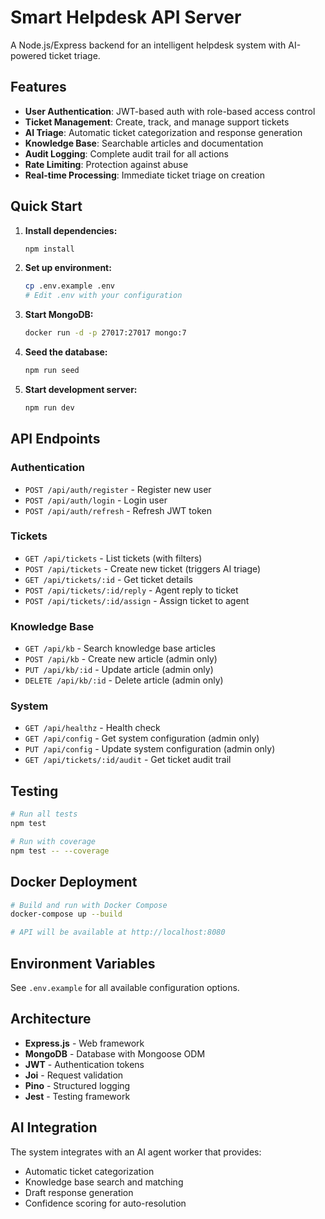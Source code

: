 # Smart Helpdesk API Server

A Node.js/Express backend for an intelligent helpdesk system with AI-powered ticket triage.

## Features

- **User Authentication**: JWT-based auth with role-based access control
- **Ticket Management**: Create, track, and manage support tickets
- **AI Triage**: Automatic ticket categorization and response generation
- **Knowledge Base**: Searchable articles and documentation
- **Audit Logging**: Complete audit trail for all actions
- **Rate Limiting**: Protection against abuse
- **Real-time Processing**: Immediate ticket triage on creation

## Quick Start

1. **Install dependencies:**
   ```bash
   npm install
   ```

2. **Set up environment:**
   ```bash
   cp .env.example .env
   # Edit .env with your configuration
   ```

3. **Start MongoDB:**
   ```bash
   docker run -d -p 27017:27017 mongo:7
   ```

4. **Seed the database:**
   ```bash
   npm run seed
   ```

5. **Start development server:**
   ```bash
   npm run dev
   ```

## API Endpoints

### Authentication
- `POST /api/auth/register` - Register new user
- `POST /api/auth/login` - Login user
- `POST /api/auth/refresh` - Refresh JWT token

### Tickets
- `GET /api/tickets` - List tickets (with filters)
- `POST /api/tickets` - Create new ticket (triggers AI triage)
- `GET /api/tickets/:id` - Get ticket details
- `POST /api/tickets/:id/reply` - Agent reply to ticket
- `POST /api/tickets/:id/assign` - Assign ticket to agent

### Knowledge Base
- `GET /api/kb` - Search knowledge base articles
- `POST /api/kb` - Create new article (admin only)
- `PUT /api/kb/:id` - Update article (admin only)
- `DELETE /api/kb/:id` - Delete article (admin only)

### System
- `GET /api/healthz` - Health check
- `GET /api/config` - Get system configuration (admin only)
- `PUT /api/config` - Update system configuration (admin only)
- `GET /api/tickets/:id/audit` - Get ticket audit trail

## Testing

```bash
# Run all tests
npm test

# Run with coverage
npm test -- --coverage
```

## Docker Deployment

```bash
# Build and run with Docker Compose
docker-compose up --build

# API will be available at http://localhost:8080
```

## Environment Variables

See `.env.example` for all available configuration options.

## Architecture

- **Express.js** - Web framework
- **MongoDB** - Database with Mongoose ODM
- **JWT** - Authentication tokens
- **Joi** - Request validation
- **Pino** - Structured logging
- **Jest** - Testing framework

## AI Integration

The system integrates with an AI agent worker that provides:
- Automatic ticket categorization
- Knowledge base search and matching
- Draft response generation
- Confidence scoring for auto-resolution
